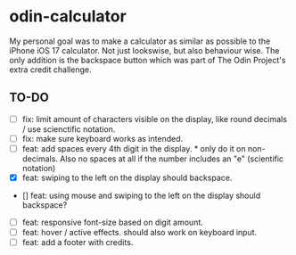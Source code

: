 # odin-calculator

My personal goal was to make a calculator as similar as possible to the iPhone iOS 17 calculator. Not just lookswise, but also behaviour wise. The only addition is the backspace button which was part of The Odin Project's extra credit challenge.

## TO-DO

- [ ] fix: limit amount of characters visible on the display, like round decimals / use scienctific notation.
- [ ] fix: make sure keyboard works as intended.
- [ ] feat: add spaces every 4th digit in the display. \* only do it on non-decimals. Also no spaces at all if the number includes an "e" (scientific notation)
- [x] feat: swiping to the left on the display should backspace.
- [] feat: using mouse and swiping to the left on the display should backspace?
- [ ] feat: responsive font-size based on digit amount.
- [ ] feat: hover / active effects. should also work on keyboard input.
- [ ] feat: add a footer with credits.

